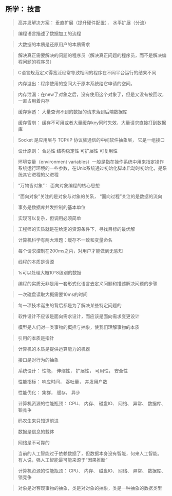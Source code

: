 ## 所学： 技言

> 高并发解决方案： 垂直扩展（提升硬件配置）， 水平扩展（分流）

> 编程语言描述了数据加工的流程

> 大数据的本质是还原用户的本质需求

> 解决真正需要解决的问题的程序员（解决真正问题的程序员，而不是解决编程问题的程序员）

> C语言规范定义得宽泛经常导致相同的程序在不同平台运行的结果不同

> 内存溢出：程序使用的空间大于原本系统给它申请的空间。

> 内存泄漏：在new了对象之后，没有使用这个对象了，但是又没有被回收，一直占用着内存

> 缓存穿透： 大量查询不到的数据的请求落到后端数据库

> 缓存雪崩： 缓存不可用或者大量缓存key同时失效，大量请求直接打到数据库

> Socket 是应用层与 TCP/IP 协议族通信的中间软件抽象层， 它是一组接口

> 设计原则： 合适性     结构稳定性   可扩展性  可复用性

> 环境变量（environment variables）一般是指在操作系统中用来指定操作系统运行环境的一些参数，在Unix系统通过初始化脚本启动时初始化，是系统其它进程的父进程

> “万物皆对象”： 面向对象编程的核心思想

> “面向对象”关注的是对象与对象的关系， “面向过程”关注的是数据的流向

> 事务是数据库并发控制的基本单位

> 实现可以复杂，但调用必须简单

> 工程师的实质就是在给定的资源条件下，寻找目标的最优解

> 计算机科学有两大难题：缓存不一致和变量命名

> 每个请求控制在200ms之内，对用户才能做到无感知

> 线程的本质是资源

> 1s可以处理大概10^8级别的数据

> 编程的实质无非是用一套形式化语言去定义问题和描述解决问题的步骤

> 一次磁盘读取大概需要10ms的时间

> 每一项技术诞生的背后都是为了解决某些特定问题的

> 软件设计不应该是面向需求设计，而应该是面向需求变更设计

> 模型是人们对一类事物的概括与抽象，使我们理解事物的本质

> 引用的本质是指针

> 计算机的本质是提供运算能力的机器

> 接口是对行为的抽象

> 系统设计： 性能， 伸缩性， 扩展性， 可用性， 安全性

> 性能指标： 响应时间， 吞吐量， 并发用户数

> 性能优化： 集群， 缓存， 异步

> 计算机资源的性能瓶颈：  CPU、 内存、 磁盘IO、 网络、 异常、 数据库、 锁竞争

> 码农生来只知道前进

> 数据是信息的载体

> 网络是不可靠的

> 当前的人工智能过于依赖数据了，但数据本身没有智能，何来人工智能。 有人说，强人工智能最可能来源于“因果推断”

> 计算机资源的性能瓶颈：  CPU、 内存、 磁盘IO、 网络、 异常、 数据库、 锁竞争

> 对象是对客观事物的抽象，类是对对象的抽象，类是一种抽象的数据类型